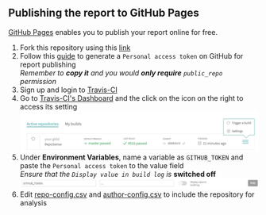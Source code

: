 ## Publishing the report to GitHub Pages

[GitHub Pages](https://pages.github.com/) enables you to publish your report online for free.

1. Fork this repository using this [link](https://github.com/RepoSense/reposense/fork)
1. Follow this [guide](https://help.github.com/articles/creating-a-personal-access-token-for-the-command-line/) to generate a `Personal access token` on GitHub for report publishing <br/>
*Remember to **copy it** and you would **only require** `public_repo` permission*
1. Sign up and login to [Travis-CI](https://travis-ci.org/)
1. Go to [Travis-CI's Dashboard](https://travis-ci.org/dashboard) and the click on the icon on the right to access its setting
![Travis Dashboard](images/publishingguide-travissetting.jpg "Travis Dashboard")
1. Under **Environment Variables**, name a variable as `GITHUB_TOKEN` and paste the `Personal access token` to the value field <br/>
*Ensure that the `Display value in build log` is* **switched off**
![Travis Enivronment Variable](images/publishingguide-githubtoken.jpg "Travis Enivronment Variable")
1. Edit [repo-config.csv](config/github-pages/repo-config.csv) and [author-config.csv](config/github-pages/author-config.csv) to include the repository for analysis


